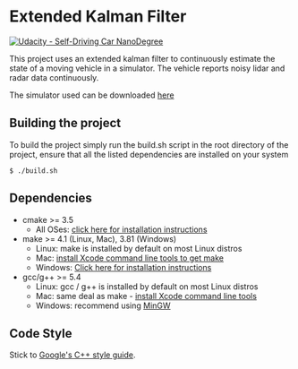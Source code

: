 # Extended Kalman Filter
[![Udacity - Self-Driving Car NanoDegree](https://s3.amazonaws.com/udacity-sdc/github/shield-carnd.svg)](http://www.udacity.com/drive)

This project uses an extended kalman filter to continuously estimate the state of a moving vehicle in a simulator. The vehicle reports noisy lidar and radar data continuously.

The simulator used can be downloaded [here](https://github.com/udacity/self-driving-car-sim/releases)

## Building the project

To build the project simply run the build.sh script in the root directory of the project, ensure that all the listed dependencies are installed on your system

`
$ ./build.sh
`

## Dependencies

* cmake >= 3.5
  * All OSes: [click here for installation instructions](https://cmake.org/install/)
* make >= 4.1 (Linux, Mac), 3.81 (Windows)
  * Linux: make is installed by default on most Linux distros
  * Mac: [install Xcode command line tools to get make](https://developer.apple.com/xcode/features/)
  * Windows: [Click here for installation instructions](http://gnuwin32.sourceforge.net/packages/make.htm)
* gcc/g++ >= 5.4
  * Linux: gcc / g++ is installed by default on most Linux distros
  * Mac: same deal as make - [install Xcode command line tools](https://developer.apple.com/xcode/features/)
  * Windows: recommend using [MinGW](http://www.mingw.org/)

## Code Style

Stick to [Google's C++ style guide](https://google.github.io/styleguide/cppguide.html).
